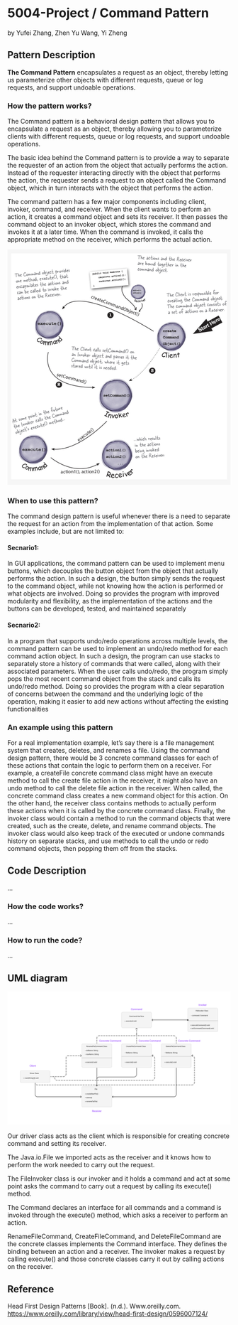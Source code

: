 # 5004-Project / Command Pattern

by Yufei Zhang, Zhen Yu Wang, Yi Zheng

## Pattern Description

**The Command Pattern** encapsulates a request as an object, thereby letting us parameterize other
objects with different requests, queue or log requests, and support undoable operations.

### How the pattern works?

The Command pattern is a behavioral design pattern that allows you to encapsulate a request as an
object, thereby allowing you to parameterize clients with different requests, queue or log requests,
and support undoable operations.

The basic idea behind the Command pattern is to provide a way to separate the requester of an action
from the object that actually performs the action. Instead of the requester interacting directly
with the object that performs the action, the requester sends a request to an object called the
Command object, which in turn interacts with the object that performs the action.

The command pattern has a few major components including client, invoker, command, and receiver.
When the client wants to perform an action, it creates a command object and sets its receiver. It
then passes the command object to an invoker object, which stores the command and invokes it at a
later time. When the command is invoked, it calls the appropriate method on the receiver, which
performs the actual action.

![Command Pattern diagram](Images/patternDiagram.jpeg)

### When to use this pattern?

The command design pattern is useful whenever there is a need to separate the request for an action
from the implementation of that action. Some examples include, but are not limited to:

#### Secnario1:

In GUI applications, the command pattern can be used to implement menu buttons, which decouples the
button object from the object that actually performs the action. In such a design, the button simply
sends the request to the command object, while not knowing how the action is performed or what
objects are involved. Doing so provides the program with improved modularity and flexibility, as the
implementation of the actions and the buttons can be developed, tested, and maintained separately

#### Secnario2:

In a program that supports undo/redo operations across multiple levels, the command pattern can be
used to implement an undo/redo method for each command action object. In such a design, the program
can use stacks to separately store a history of commands that were called, along with their
associated parameters. When the user calls undo/redo, the program simply pops the most recent
command object from the stack and calls its undo/redo method. Doing so provides the program with a
clear separation of concerns between the command and the underlying logic of the operation, making
it easier to add new actions without affecting the existing functionalities

### An example using this pattern

For a real implementation example, let’s say there is a file management system that creates,
deletes, and renames a file. Using the command design pattern, there would be 3 concrete command
classes for each of these actions that contain the logic to perform them on a receiver. For example,
a createFile concrete command class might have an execute method to call the create file action in
the receiver, it might also have an undo method to call the delete file action in the receiver. When
called, the concrete command class creates a new command object for this action. On the other hand,
the receiver class contains methods to actually perform these actions when it is called by the
concrete command class. Finally, the invoker class would contain a method to run the command objects
that were created, such as the create, delete, and rename command objects. The invoker class would
also keep track of the executed or undone commands history on separate stacks, and use methods to
call the undo or redo command objects, then popping them off from the stacks.

## Code Description

...

### How the code works?

...

### How to run the code?

...

## UML diagram

![UML diagram](Images/UML)

Our driver class acts as the client which is responsible for creating concrete command and setting
its receiver.

The Java.io.File we imported acts as the receiver and it knows how to perform the work needed to
carry out the request.

The FileInvoker class is our invoker and it holds a command and act at some point asks the command
to carry out a request by calling its execute() method.

The Command declares an interface for all commands and a command is invoked through the execute()
method, which asks a receiver to perform an action.

RenameFileCommand, CreateFileCommand, and DeleteFileCommand are the concrete classes implements the
Command interface. They defines the binding between an action and a receiver. The invoker makes a
request by calling execute() and those concrete classes carry it out by calling actions on the
receiver.

## Reference

Head First Design Patterns [Book]. (n.d.).
Www.oreilly.com. https://www.oreilly.com/library/view/head-first-design/0596007124/

